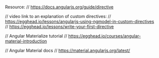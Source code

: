 Resource:
// https://docs.angularjs.org/guide/directive

// video link to an explanation of custom directives:
// https://egghead.io/lessons/angularjs-using-ngmodel-in-custom-directives
// https://egghead.io/lessons/write-your-first-directive

// Angular Materialize tutorial
// https://egghead.io/courses/angular-material-introduction

// Angular Material docs
// https://material.angularjs.org/latest/
